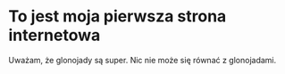 # To jest moja pierwsza strona internetowa

Uważam, że glonojady są super. 
Nic nie może się równać z glonojadami.
